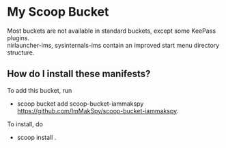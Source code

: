 # My Scoop Bucket

Most buckets are not available in standard buckets, except some KeePass plugins.<br>
nirlauncher-ims, sysinternals-ims contain an improved start menu directory structure.<br>

How do I install these manifests?
---------------------------------

To add this bucket, run

- scoop bucket add scoop-bucket-iammakspy https://github.com/ImMakSpy/scoop-bucket-iammakspy.

To install, do

- scoop install <manifest>.
